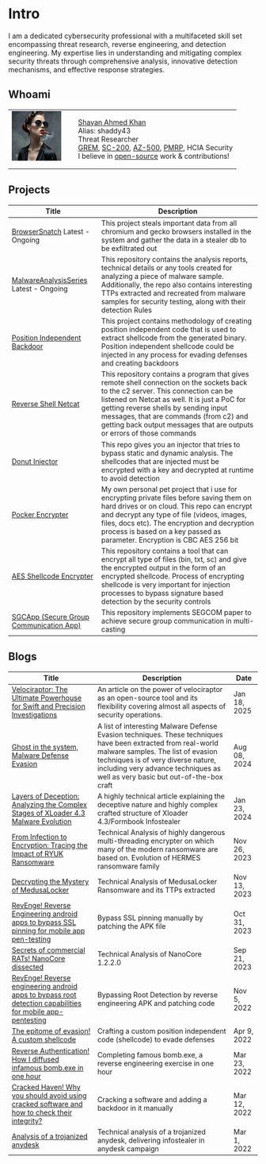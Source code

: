# Intro
I am a dedicated cybersecurity professional with a multifaceted skill set encompassing threat research, reverse engineering, and detection engineering. My expertise lies in understanding and mitigating complex security threats through comprehensive analysis, innovative detection mechanisms, and effective response strategies.

## Whoami
<table style="border-collapse: collapse; border: none;">
  <tr style="border: none;">
    <td style="vertical-align: top; border: none;">
      <img src="Assets/modern_ida101.GIF" alt="Small Image" width="100" height="100" style="margin-right: 20px;">
    </td>
    <td style="vertical-align: top; border: none;">
      <p><a href="https://www.linkedin.com/in/shayan-ahmed-khan-517168120/">Shayan Ahmed Khan</a> <br> Alias: shaddy43 <br> Threat Researcher <br> <a href="https://www.credly.com/badges/45a3ba35-3e34-4f94-bf47-bfde08b48de0/public_url">GREM</a>, <a href="https://learn.microsoft.com/en-gb/users/shayanahmedkhan-2672/credentials/92d6bb32e0ae540e">SC-200</a>, <a href="https://learn.microsoft.com/en-gb/users/shayanahmedkhan-2672/credentials/c4fac587e902016b">AZ-500</a>, <a href="https://www.credential.net/ff7a6f07-4c09-4d96-ab14-261b0d3f473a#gs.9t6ecb">PMRP</a>, HCIA Security <br> I believe in <a href="https://medium.com/@shaddy43">open-source</a> work & contributions!
      </p>
    </td>
  </tr>
</table>

## Projects
<table>
  <thead>
    <tr>
      <th>Title</th>
      <th>Description</th>
    </tr>
  </thead>
  <tbody>
    <tr>
      <td><a href="https://github.com/shaddy43/BrowserSnatch">BrowserSnatch</a>
      Latest - Ongoing</td>
      <td>This project steals important data from all chromium and gecko browsers installed in the system and gather the data in a stealer db to be exfiltrated out</td>
    </tr>
    <tr>
      <td><a href="https://shaddy43.github.io/MalwareAnalysisSeries/">MalwareAnalysisSeries</a>
      Latest - Ongoing</td>
      <td>This repository contains the analysis reports, technical details or any tools created for analyzing a piece of malware sample. Additionally, the repo also contains interesting TTPs extracted and recreated from malware samples for security testing, along with their detection Rules</td>
    </tr>
    <tr>
      <td><a href="https://github.com/shaddy43/Position_Independent_Backdoor">Position Independent Backdoor</a></td>
      <td>This project contains methodology of creating position independent code that is used to extract shellcode from the generated binary. Position independent shellcode could be injected in any process for evading defenses and creating backdoors</td>
    </tr>
    <tr>
      <td><a href="https://github.com/shaddy43/ReverseShell_NC">Reverse Shell Netcat</a></td>
      <td>This repository contains a program that gives remote shell connection on the sockets back to the c2 server. This connection can be listened on Netcat as well. It is just a PoC for getting reverse shells by sending input messages, that are commands (from c2) and getting back output messages that are outputs or errors of those commands</td>
    </tr>
    <tr>
      <td><a href="https://github.com/shaddy43/Donut_Injector">Donut Injector</a></td>
      <td>This repo gives you an injector that tries to bypass static and dynamic analysis. The shellcodes that are injected must be encrypted with a key and decrypted at runtime to avoid detection</td>
    </tr>
    <tr>
      <td><a href="https://github.com/shaddy43/PocketEncryptor">Pocker Encrypter</a></td>
      <td>My own personal pet project that i use for encrypting private files before saving them on hard drives or on cloud. This repo can encrypt and decrypt any type of file (videos, images, files, docs etc). The encryption and decryption process is based on a key passed as parameter. Encryption is CBC AES 256 bit</td>
    </tr>
    <tr>
      <td><a href="https://github.com/shaddy43/AES_Shellcode_Encryptor">AES Shellcode Encrypter</a></td>
      <td>This repository contains a tool that can encrypt all type of files (bin, txt, sc) and give the encrypted output in the form of an encrypted shellcode. Process of encrypting shellcode is very important for injection processes to bypass signature based detection by the security controls</td>
    </tr>
    <tr>
      <td><a href="https://github.com/shaddy43/SGCApp">SGCApp (Secure Group Communication App)</a></td>
      <td>This repository implements SEGCOM paper to achieve secure group communication in multi-casting</td>
    </tr>
  </tbody>
</table>


## Blogs
<table>
  <thead>
    <tr>
      <th>Title</th>
      <th>Description</th>
      <th>Date</th>
    </tr>
  </thead>
  <tbody>
    <tr>
      <td><a href="https://medium.com/@shaddy43/velociraptor-the-ultimate-powerhouse-for-swift-and-precision-investigations-b9f7d85c5dfd">Velociraptor: The Ultimate Powerhouse for Swift and Precision Investigations</a></td>
      <td>An article on the power of velociraptor as an open-source tool and its flexibility covering almost all aspects of security operations.</td>
      <td>Jan 18, 2025</td>
    </tr>
    <tr>
      <td><a href="https://medium.com/@shaddy43/ghost-in-the-system-malware-defense-evasion-0587e726c921">Ghost in the system, Malware Defense Evasion</a></td>
      <td>A list of interesting Malware Defense Evasion techniques. These techniques have been extracted from real-world malware samples. The list of evasion techniques is of very diverse nature, including very advance techniques as well as very basic but out-of-the-box craft</td>
      <td>Aug 08, 2024</td>
    </tr>
    <tr>
      <td><a href="https://medium.com/@shaddy43/layers-of-deception-analyzing-the-complex-stages-of-xloader-4-3-malware-evolution-2dcb550b98d9">Layers of Deception: Analyzing the Complex Stages of XLoader 4.3 Malware Evolution</a></td>
      <td>A highly technical article explaining the deceptive nature and highly complex crafted structure of Xloader 4.3/Formbook Infostealer</td>
      <td>Jan 23, 2024</td>
    </tr>
    <tr>
      <td><a href="https://medium.com/@shaddy43/from-infection-to-encryption-tracing-the-impact-of-ryuk-ransomware-64bd8656781c">From Infection to Encryption: Tracing the Impact of RYUK Ransomware</a></td>
      <td>Technical Analysis of highly dangerous multi-threading encrypter on which many of the modern ransomware are based on. Evolution of HERMES ransomware family</td>
      <td>Nov 26, 2023</td>
    </tr>
    <tr>
      <td><a href="https://medium.com/@shaddy43/decrypting-the-mystery-of-medusalocker-7128795cf9f0">Decrypting the Mystery of MedusaLocker</a></td>
      <td>Technical Analysis of MedusaLocker Ransomware and its TTPs extracted</td>
      <td>Nov 13, 2023</td>
    </tr>
    <tr>
      <td><a href="https://medium.com/@shaddy43/revenge-reverse-engineering-android-apps-to-bypass-ssl-pinning-for-mobile-app-pen-testing-eeef2ce22682">RevEnge! Reverse Engineering android apps to bypass SSL pinning for mobile app pen-testing</a></td>
      <td>Bypass SSL pinning manually by patching the APK file</td>
      <td>Oct 31, 2023</td>
    </tr>
    <tr>
      <td><a href="https://medium.com/@shaddy43/secrets-of-commercial-rats-nanocore-dissected-69e1213b34c3">Secrets of commercial RATs! NanoCore dissected</a></td>
      <td>Technical Analysis of NanoCore 1.2.2.0</td>
      <td>Sep 21, 2023</td>
    </tr>
    <tr>
      <td><a href="https://medium.com/@shaddy43/revenge-reverse-engineering-android-apps-to-bypass-root-detection-capabilities-for-mobile-e8466f0d3a7e">RevEnge! Reverse engineering android apps to bypass root detection capabilities for mobile app-pentesting</a></td>
      <td>Bypassing Root Detection by reverse engineering APK and patching code</td>
      <td>Nov 5, 2022</td>
    </tr>
    <tr>
      <td><a href="https://medium.com/@shaddy43/the-epitome-of-evasion-a-custom-shellcode-c751a1a17e5b">The epitome of evasion! A custom shellcode</a></td>
      <td>Crafting a custom position independent code (shellcode) to evade defenses</td>
      <td>Apr 9, 2022</td>
    </tr>
    <tr>
      <td><a href="https://medium.com/@shaddy43/reverse-authentication-how-i-diffused-infamous-bomb-exe-in-one-hour-52796cdac2e4">Reverse Authentication! How I diffused infamous bomb.exe in one hour</a></td>
      <td>Completing famous bomb.exe, a reverse engineering exercise in one hour</td>
      <td>Mar 23, 2022</td>
    </tr>
    <tr>
      <td><a href="https://medium.com/@shaddy43/cracked-haven-why-you-should-avoid-using-cracked-software-and-how-to-check-their-integrity-98a146efebb5">Cracked Haven! Why you should avoid using cracked software and how to check their integrity?</a></td>
      <td>Cracking a software and adding a backdoor in it manually</td>
      <td>Mar 12, 2022</td>
    </tr>
    <tr>
      <td><a href="https://medium.com/@shaddy43/analysis-of-a-trojanized-anydesk-2df3b30bf89d">Analysis of a trojanized anydesk</a></td>
      <td>Technical analysis of a trojanized anydesk, delivering infostealer in anydesk campaign</td>
      <td>Mar 1, 2022</td>
    </tr>
  </tbody>
</table>
